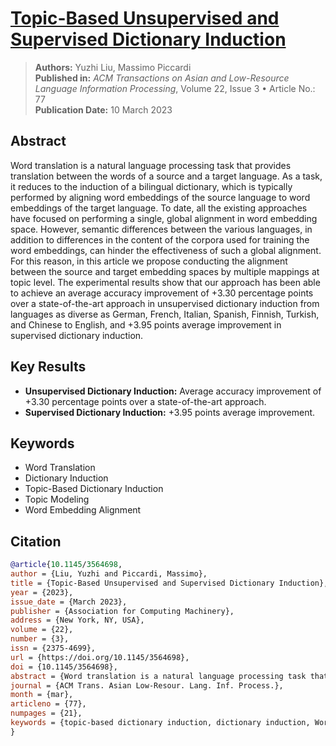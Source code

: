 # [Topic-Based Unsupervised and Supervised Dictionary Induction](https://doi.org/10.1145/3564698)
> **Authors:** Yuzhi Liu, Massimo Piccardi  
> **Published in:** *ACM Transactions on Asian and Low-Resource Language Information Processing*, Volume 22, Issue 3 &bull; Article No.: 77  
> **Publication Date:** 10 March 2023

## Abstract
Word translation is a natural language processing task that provides translation between the words of a source and a target language. As a task, it reduces to the induction of a bilingual dictionary, which is typically performed by aligning word embeddings of the source language to word embeddings of the target language. To date, all the existing approaches have focused on performing a single, global alignment in word embedding space. However, semantic differences between the various languages, in addition to differences in the content of the corpora used for training the word embeddings, can hinder the effectiveness of such a global alignment. For this reason, in this article we propose conducting the alignment between the source and target embedding spaces by multiple mappings at topic level. The experimental results show that our approach has been able to achieve an average accuracy improvement of +3.30 percentage points over a state-of-the-art approach in unsupervised dictionary induction from languages as diverse as German, French, Italian, Spanish, Finnish, Turkish, and Chinese to English, and +3.95 points average improvement in supervised dictionary induction.

## Key Results
- **Unsupervised Dictionary Induction:** Average accuracy improvement of +3.30 percentage points over a state-of-the-art approach.
- **Supervised Dictionary Induction:** +3.95 points average improvement.

## Keywords
- Word Translation
- Dictionary Induction
- Topic-Based Dictionary Induction
- Topic Modeling
- Word Embedding Alignment

## Citation
```bibtex
@article{10.1145/3564698,
author = {Liu, Yuzhi and Piccardi, Massimo},
title = {Topic-Based Unsupervised and Supervised Dictionary Induction},
year = {2023},
issue_date = {March 2023},
publisher = {Association for Computing Machinery},
address = {New York, NY, USA},
volume = {22},
number = {3},
issn = {2375-4699},
url = {https://doi.org/10.1145/3564698},
doi = {10.1145/3564698},
abstract = {Word translation is a natural language processing task that provides translation between the words of a source and a target language. As a task, it reduces to the induction of a bilingual dictionary, which is typically performed by aligning word embeddings of the source language to word embeddings of the target language. To date, all the existing approaches have focused on performing a single, global alignment in word embedding space. However, semantic differences between the various languages, in addition to differences in the content of the corpora used for training the word embeddings, can hinder the effectiveness of such a global alignment. For this reason, in this article we propose conducting the alignment between the source and target embedding spaces by multiple mappings at topic level. The experimental results show that our approach has been able to achieve an average accuracy improvement of +3.30 percentage points over a state-of-the-art approach in unsupervised dictionary induction from languages as diverse as German, French, Italian, Spanish, Finnish, Turkish, and Chinese to English, and +3.95 points average improvement in supervised dictionary induction.},
journal = {ACM Trans. Asian Low-Resour. Lang. Inf. Process.},
month = {mar},
articleno = {77},
numpages = {21},
keywords = {topic-based dictionary induction, dictionary induction, Word translation, topic modeling, word embedding alignment}
}
